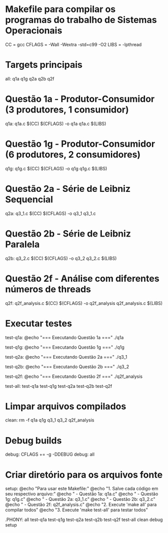 # Makefile para compilar os programas do trabalho de Sistemas Operacionais

CC = gcc
CFLAGS = -Wall -Wextra -std=c99 -O2
LIBS = -lpthread

# Targets principais
all: q1a q1g q2a q2b q2f

# Questão 1a - Produtor-Consumidor (3 produtores, 1 consumidor)
q1a: q1a.c
	$(CC) $(CFLAGS) -o q1a q1a.c $(LIBS)

# Questão 1g - Produtor-Consumidor (6 produtores, 2 consumidores)  
q1g: q1g.c
	$(CC) $(CFLAGS) -o q1g q1g.c $(LIBS)

# Questão 2a - Série de Leibniz Sequencial
q2a: q3_1.c
	$(CC) $(CFLAGS) -o q3_1 q3_1.c

# Questão 2b - Série de Leibniz Paralela
q2b: q3_2.c
	$(CC) $(CFLAGS) -o q3_2 q3_2.c $(LIBS)

# Questão 2f - Análise com diferentes números de threads
q2f: q2f_analysis.c
	$(CC) $(CFLAGS) -o q2f_analysis q2f_analysis.c $(LIBS)

# Executar testes
test-q1a:
	@echo "=== Executando Questão 1a ==="
	./q1a

test-q1g:
	@echo "=== Executando Questão 1g ==="
	./q1g

test-q2a:
	@echo "=== Executando Questão 2a ==="
	./q3_1

test-q2b:
	@echo "=== Executando Questão 2b ==="
	./q3_2

test-q2f:
	@echo "=== Executando Questão 2f ==="
	./q2f_analysis

test-all: test-q1a test-q1g test-q2a test-q2b test-q2f

# Limpar arquivos compilados
clean:
	rm -f q1a q1g q3_1 q3_2 q2f_analysis

# Debug builds
debug: CFLAGS += -g -DDEBUG
debug: all

# Criar diretório para os arquivos fonte
setup:
	@echo "Para usar este Makefile:"
	@echo "1. Salve cada código em seu respectivo arquivo:"
	@echo "   - Questão 1a: q1a.c"
	@echo "   - Questão 1g: q1g.c" 
	@echo "   - Questão 2a: q3_1.c"
	@echo "   - Questão 2b: q3_2.c"
	@echo "   - Questão 2f: q2f_analysis.c"
	@echo "2. Execute 'make all' para compilar todos"
	@echo "3. Execute 'make test-all' para testar todos"

.PHONY: all test-q1a test-q1g test-q2a test-q2b test-q2f test-all clean debug setup